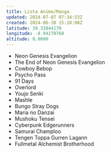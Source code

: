 ```yaml
---
title: Lista Anime/Manga
updated: 2024-07-07 07:34:53Z
created: 2024-06-30 15:18:08Z
latitude: 39.33844170
longitude: -8.94270760
altitude: 0.0000
---
```


- Neon Genesis Evangelion
- The End of Neon Genesis Evangelion
- Cowboy Bebop
- Psycho Pass
- 91 Days
- Overlord
- Youjo Senki
- Mashle
- Bungo Stray Dogs
- Maria no Danzai
- Mushoku Tensei
- Cyberpunk Edgerunners
- Samurai Champloo
- Tengen Toppa Gurren Lagann
- Fullmetal Alchemist Brotherhood
